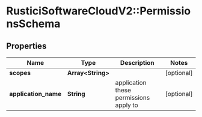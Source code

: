 # RusticiSoftwareCloudV2::PermissionsSchema

## Properties
Name | Type | Description | Notes
------------ | ------------- | ------------- | -------------
**scopes** | **Array&lt;String&gt;** |  | [optional] 
**application_name** | **String** | application these permissions apply to | [optional] 


